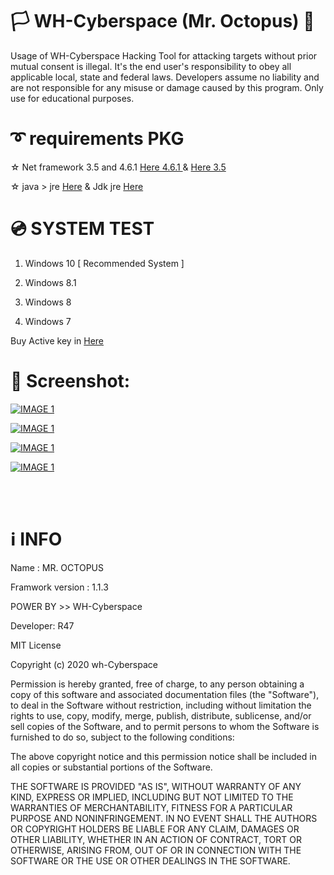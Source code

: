 


# 🏳 WH-Cyberspace (Mr. Octopus) 🔞
Usage of WH-Cyberspace Hacking Tool for attacking targets without prior mutual  consent is illegal. It's the end user's responsibility to obey all applicable local, state and federal laws. Developers assume no liability and are not responsible for any misuse or damage caused by this program. Only use for educational purposes. 


# ➰ requirements PKG

☆ Net framework 3.5 and 4.6.1 [Here  4.6.1 ]( https://dotnet.microsoft.com/download/dotnet-framework/net461 "Net framework 4.6.1 ")  &  [Here  3.5 ]( https://www.microsoft.com/en-us/download/confirmation.aspx?id=21 "Net framework 3.5 ")

☆ java >  jre [Here]( https://www.oracle.com/java/technologies/javase-jre8-downloads.html?fbclid=IwAR22d1RWiauPFfB1Ei2B-ryUT4tBJGpHQLbimDn07nre2rAkyjHoaORZ4x8 " JAVA JRE")
&
Jdk jre [Here]( https://www.oracle.com/java/technologies/javase-jdk13-downloads.html?fbclid=IwAR0jOc6il8x_8Y4EElSQdUvPoWNxFYFQ3mXZW79XindadrltxpyMKFUGK9s " JAVA JDK")


# 💿 SYSTEM TEST
1. Windows 10   [ Recommended System ]  

2. Windows 8.1

3. Windows 8

4. Windows 7



Buy Active key in [Here]( https://sellix.io/product/5fbe6b579f50b "Mr. Octopus")





# 🌌 Screenshot:



[![IMAGE 1](https://raw.githubusercontent.com/wh-Cyberspace/Mr-Octopus/main/img/1.png)](https://www.youtube.com/channel/UCj6ekUzjItnjP6T7I9r1WMA?sub_confirmation=1 "MR.Octopus v1.0.1 | Android Advance penetration framework | WH-Cyberspace ( PC )")

[![IMAGE 1](https://raw.githubusercontent.com/wh-Cyberspace/Mr-Octopus/main/img/2.png)](https://www.youtube.com/channel/UCj6ekUzjItnjP6T7I9r1WMA?sub_confirmation=1 "MR.Octopus v1.0.1 | Android Advance penetration framework | WH-Cyberspace ( PC )")

[![IMAGE 1](https://raw.githubusercontent.com/wh-Cyberspace/Mr-Octopus/main/img/3.png)](https://www.youtube.com/channel/UCj6ekUzjItnjP6T7I9r1WMA?sub_confirmation=1 "MR.Octopus v1.0.1 | Android Advance penetration framework | WH-Cyberspace ( PC )")


[![IMAGE 1](https://raw.githubusercontent.com/wh-Cyberspace/Mr-Octopus/main/img/4.png)](https://www.youtube.com/channel/UCj6ekUzjItnjP6T7I9r1WMA?sub_confirmation=1 "MR.Octopus v1.0.1 | Android Advance penetration framework | WH-Cyberspace ( PC )")

<br /><br />

# ℹ INFO
Name : MR. OCTOPUS

Framwork version : 1.1.3 

POWER BY >> WH-Cyberspace  

Developer: R47

MIT License

Copyright (c) 2020 wh-Cyberspace

Permission is hereby granted, free of charge, to any person obtaining a copy
of this software and associated documentation files (the "Software"), to deal
in the Software without restriction, including without limitation the rights
to use, copy, modify, merge, publish, distribute, sublicense, and/or sell
copies of the Software, and to permit persons to whom the Software is
furnished to do so, subject to the following conditions:

The above copyright notice and this permission notice shall be included in all
copies or substantial portions of the Software.

THE SOFTWARE IS PROVIDED "AS IS", WITHOUT WARRANTY OF ANY KIND, EXPRESS OR
IMPLIED, INCLUDING BUT NOT LIMITED TO THE WARRANTIES OF MERCHANTABILITY,
FITNESS FOR A PARTICULAR PURPOSE AND NONINFRINGEMENT. IN NO EVENT SHALL THE
AUTHORS OR COPYRIGHT HOLDERS BE LIABLE FOR ANY CLAIM, DAMAGES OR OTHER
LIABILITY, WHETHER IN AN ACTION OF CONTRACT, TORT OR OTHERWISE, ARISING FROM,
OUT OF OR IN CONNECTION WITH THE SOFTWARE OR THE USE OR OTHER DEALINGS IN THE
SOFTWARE.
